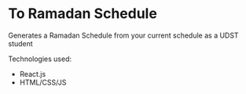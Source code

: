 # To Ramadan Schedule

Generates a Ramadan Schedule from your current schedule as a UDST student  

Technologies used:
- React.js
- HTML/CSS/JS
